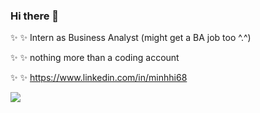 ### Hi there 👋 
 
 ✨ ✨ Intern as Business Analyst (might get a BA job too ^.^)
 
 ✨ ✨ nothing more than a coding account

 ✨ ✨ https://www.linkedin.com/in/minhhi68

![](https://komarev.com/ghpvc/?username=minhhi68)
